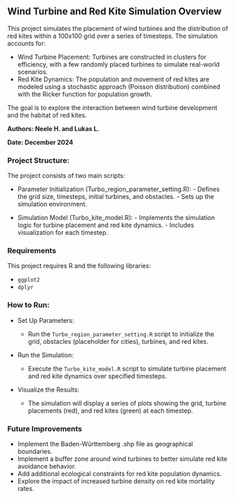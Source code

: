 ## Wind Turbine and Red Kite Simulation Overview

This project simulates the placement of wind turbines and the distribution of 
red kites within a 100x100 grid over a series of timesteps. The simulation 
accounts for:

- Wind Turbine Placement: Turbines are constructed in clusters for efficiency, 
with a few randomly placed turbines to simulate real-world scenarios.
- Red Kite Dynamics: The population and movement of red kites are modeled using
a stochastic approach (Poisson distribution) combined with the Ricker function 
for population growth.

The goal is to explore the interaction between wind turbine development and the
habitat of red kites.

**Authors: Neele H. and Lukas L.**

**Date: December 2024**

### Project Structure:

The project consists of two main scripts:

- Parameter Initialization (Turbo_region_parameter_setting.R):
        - Defines the grid size, timesteps, initial turbines, and obstacles.
        - Sets up the simulation environment.

- Simulation Model (Turbo_kite_model.R):
        - Implements the simulation logic for turbine placement and red kite 
          dynamics.
        - Includes visualization for each timestep.
     
        
### Requirements

This project requires R and the following libraries:

- `ggplot2`
- `dplyr`


### How to Run:

- Set Up Parameters:
    - Run the `Turbo_region_parameter_setting.R` script to initialize the grid,
      obstacles (placeholder for cities), turbines, and red kites.

- Run the Simulation:
    - Execute the `Turbo_kite_model.R` script to simulate turbine placement and 
      red kite dynamics over specified timesteps.

- Visualize the Results:
    - The simulation will display a series of plots showing the grid, turbine 
      placements (red), and red kites (green) at each timestep.
      

### Future Improvements

- Implement the Baden-Württemberg .shp file as geographical boundaries.
- Implement a buffer zone around wind turbines to better simulate red kite 
  avoidance behavior.
- Add additional ecological constraints for red kite population dynamics.
- Explore the impact of increased turbine density on red kite mortality rates.



